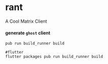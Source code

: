 # rant

A Cool Matrix Client

#### generate ``ghost`` client

```shell script
pub run build_runner build

#flutter
flutter packages pub run build_runner build
```
